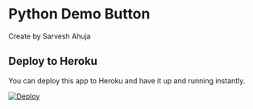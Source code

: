 # Python Demo Button

Create by Sarvesh Ahuja 


## Deploy to Heroku

You can deploy this app to Heroku and have it up and running instantly.

[![Deploy](https://www.herokucdn.com/deploy/button.png)](https://heroku.com/deploy)



